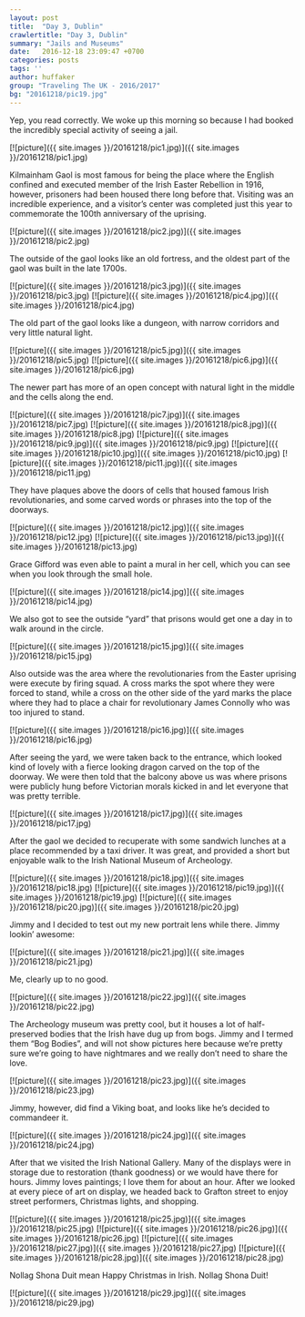```yaml
---
layout: post
title:  "Day 3, Dublin"
crawlertitle: "Day 3, Dublin"
summary: "Jails and Museums"
date:   2016-12-18 23:09:47 +0700
categories: posts
tags: ''
author: huffaker
group: "Traveling The UK - 2016/2017"
bg: "20161218/pic19.jpg"
---
```



Yep, you read correctly. We woke up this morning so because I had booked the incredibly special activity of seeing a jail. 
 
[![picture]({{ site.images }}/20161218/pic1.jpg)]({{ site.images }}/20161218/pic1.jpg)

Kilmainham Gaol is most famous for being the place where the English confined and executed member of the Irish Easter Rebellion in 1916, however, prisoners had been housed there long before that. Visiting was an incredible experience, and a visitor’s center was completed just this year to commemorate the 100th anniversary of the uprising. 
 
 [![picture]({{ site.images }}/20161218/pic2.jpg)]({{ site.images }}/20161218/pic2.jpg)

The outside of the gaol looks like an old fortress, and the oldest part of the gaol was built in the late 1700s. 
 
 [![picture]({{ site.images }}/20161218/pic3.jpg)]({{ site.images }}/20161218/pic3.jpg)
 [![picture]({{ site.images }}/20161218/pic4.jpg)]({{ site.images }}/20161218/pic4.jpg)

The old part of the gaol looks like a dungeon, with narrow corridors and very little natural light.
  
  [![picture]({{ site.images }}/20161218/pic5.jpg)]({{ site.images }}/20161218/pic5.jpg)
  [![picture]({{ site.images }}/20161218/pic6.jpg)]({{ site.images }}/20161218/pic6.jpg)

The newer part has more of an open concept with natural light in the middle and the cells along the end. 
  
 [![picture]({{ site.images }}/20161218/pic7.jpg)]({{ site.images }}/20161218/pic7.jpg)
 [![picture]({{ site.images }}/20161218/pic8.jpg)]({{ site.images }}/20161218/pic8.jpg)
 [![picture]({{ site.images }}/20161218/pic9.jpg)]({{ site.images }}/20161218/pic9.jpg)
 [![picture]({{ site.images }}/20161218/pic10.jpg)]({{ site.images }}/20161218/pic10.jpg)
 [![picture]({{ site.images }}/20161218/pic11.jpg)]({{ site.images }}/20161218/pic11.jpg)
   
They have plaques above the doors of cells that housed famous Irish revolutionaries, and some carved words or phrases into the top of the doorways.    

[![picture]({{ site.images }}/20161218/pic12.jpg)]({{ site.images }}/20161218/pic12.jpg)
[![picture]({{ site.images }}/20161218/pic13.jpg)]({{ site.images }}/20161218/pic13.jpg)

Grace Gifford was even able to paint a mural in her cell, which you can see when you look through the small hole. 
 
 [![picture]({{ site.images }}/20161218/pic14.jpg)]({{ site.images }}/20161218/pic14.jpg)

We also got to see the outside “yard” that prisons would get one a day in to walk around in the circle.
 
 [![picture]({{ site.images }}/20161218/pic15.jpg)]({{ site.images }}/20161218/pic15.jpg)

Also outside was the area where the revolutionaries from the Easter uprising were execute by firing squad. A cross marks the spot where they were forced to stand, while a cross on the other side of the yard marks the place where they had to place a chair for revolutionary James Connolly who was too injured to stand.
 
 [![picture]({{ site.images }}/20161218/pic16.jpg)]({{ site.images }}/20161218/pic16.jpg)

After seeing the yard, we were taken back to the entrance, which looked kind of lovely with a fierce looking dragon carved on the top of the doorway. We were then told that the balcony above us was where prisons were publicly hung before Victorian morals kicked in and let everyone that was pretty terrible. 
 
 [![picture]({{ site.images }}/20161218/pic17.jpg)]({{ site.images }}/20161218/pic17.jpg)

After the gaol we decided to recuperate with some sandwich lunches at a place recommended by a taxi driver. It was great, and provided a short but enjoyable walk to the Irish National Museum of Archeology.
 
[![picture]({{ site.images }}/20161218/pic18.jpg)]({{ site.images }}/20161218/pic18.jpg)
[![picture]({{ site.images }}/20161218/pic19.jpg)]({{ site.images }}/20161218/pic19.jpg)
[![picture]({{ site.images }}/20161218/pic20.jpg)]({{ site.images }}/20161218/pic20.jpg)
   
Jimmy and I decided to test out my new portrait lens while there.
Jimmy lookin’ awesome:
 
 [![picture]({{ site.images }}/20161218/pic21.jpg)]({{ site.images }}/20161218/pic21.jpg)

Me, clearly up to no good.
 
 [![picture]({{ site.images }}/20161218/pic22.jpg)]({{ site.images }}/20161218/pic22.jpg)

The Archeology museum was pretty cool, but it houses a lot of half-preserved bodies that the Irish have dug up from bogs. Jimmy and I termed them “Bog Bodies”, and will not show pictures here because we’re pretty sure we’re going to have nightmares and we really don’t need to share the love.
 
  [![picture]({{ site.images }}/20161218/pic23.jpg)]({{ site.images }}/20161218/pic23.jpg)

Jimmy, however, did find a Viking boat, and looks like he’s decided to commandeer it.  

[![picture]({{ site.images }}/20161218/pic24.jpg)]({{ site.images }}/20161218/pic24.jpg)

After that we visited the Irish National Gallery. Many of the displays were in storage due to restoration (thank goodness) or we would have there for hours. Jimmy loves paintings; I love them for about an hour. 
After we looked at every piece of art on display, we headed back to Grafton street to enjoy street performers, Christmas lights, and shopping. 

[![picture]({{ site.images }}/20161218/pic25.jpg)]({{ site.images }}/20161218/pic25.jpg)
[![picture]({{ site.images }}/20161218/pic26.jpg)]({{ site.images }}/20161218/pic26.jpg)
[![picture]({{ site.images }}/20161218/pic27.jpg)]({{ site.images }}/20161218/pic27.jpg)
[![picture]({{ site.images }}/20161218/pic28.jpg)]({{ site.images }}/20161218/pic28.jpg)
 
Nollag Shona Duit mean Happy Christmas in Irish.  Nollag Shona Duit!
 

 [![picture]({{ site.images }}/20161218/pic29.jpg)]({{ site.images }}/20161218/pic29.jpg)